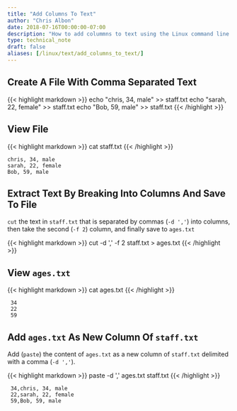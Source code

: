 ```yaml
---
title: "Add Columns To Text"
author: "Chris Albon"
date: 2018-07-16T00:00:00-07:00
description: "How to add colummns to text using the Linux command line."
type: technical_note
draft: false
aliases: [/linux/text/add_columns_to_text/]
---
```


## Create A File With Comma Separated Text

{{< highlight markdown >}}
echo "chris, 34, male" >> staff.txt
echo "sarah, 22, female" >> staff.txt
echo "Bob, 59, male" >> staff.txt
{{< /highlight >}}

## View File

{{< highlight markdown >}}
cat staff.txt
{{< /highlight >}}
```
chris, 34, male
sarah, 22, female
Bob, 59, male
```

## Extract Text By Breaking Into Columns And Save To File

`cut` the text in `staff.txt` that is separated by commas (`-d ','`) into columns, then take the second (`-f 2`) column, and finally save to `ages.txt`

{{< highlight markdown >}}
cut -d ',' -f 2 staff.txt > ages.txt
{{< /highlight >}}

## View `ages.txt`

{{< highlight markdown >}}
cat ages.txt
{{< /highlight >}}
```
 34
 22
 59
```

## Add `ages.txt` As New Column Of `staff.txt`

Add (`paste`) the content of `ages.txt` as a new column of `staff.txt` delimited with a comma (`-d ','`).

{{< highlight markdown >}}
paste -d ',' ages.txt staff.txt
{{< /highlight >}}
```
 34,chris, 34, male
 22,sarah, 22, female
 59,Bob, 59, male
```